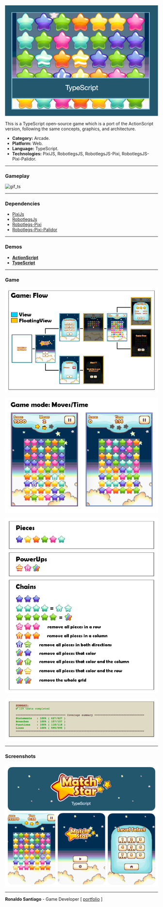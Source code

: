 ![cover](media/img_cover_match3_ts.png)

This is a TypeScript open-source game which is a port of the ActionScript version, following the same concepts, graphics, and architecture.

+ **Category:** Arcade.
+ **Platform:** Web.
+ **Language:** TypeScript.
+ **Technologies:** PixiJS, RobotlegsJS, RobotlegsJS-Pixi, RobotlegsJS-Pixi-Palidor.

* * *

### Gameplay

![gif_ts](media/gif_match3_ts_demo.gif)

* * *

### Dependencies

+ [PixiJs](http://www.pixijs.com/)
+ [RobotlegsJs](https://github.com/RobotlegsJS/RobotlegsJS)
+ [Robotlegs-Pixi](https://github.com/RobotlegsJS/RobotlegsJS-Pixi)
+ [Robotlegs-Pixi-Palidor](https://github.com/RobotlegsJS/RobotlegsJS-Pixi-Palidor)

* * *

### Demos
+ **[ActionScript](https://ronaldosetzer.github.io/portfolio/open_source/match3_as/)**
+ **[TypeScript](https://ronaldosetzer.github.io/portfolio/open_source/match3_ts/)**

* * *

### Game

![screenshot01](media/img_ss_match3_ts_01.png)

![screenshot02](media/img_ss_match3_ts_02.png)

![screenshot03](media/img_ss_match3_ts_03.png)

![screenshot04](media/img_ss_match3_ts_04.png)

* * *

### Screenshots
![screenshot01](media/img_game_match3_ts.png)
* * *

**Ronaldo Santiago**  - Game Developer [ [portfolio](https://ronaldosetzer.github.io/portfolio/) ]
